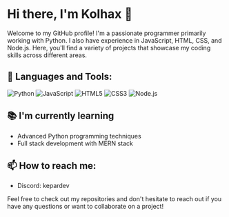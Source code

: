 # Hi there, I'm Kolhax 👋

Welcome to my GitHub profile! I'm a passionate programmer primarily working with Python. I also have experience in JavaScript, HTML, CSS, and Node.js. Here, you'll find a variety of projects that showcase my coding skills across different areas.

## 🧰 Languages and Tools:

![Python](https://img.shields.io/badge/-Python-3776AB?style=flat-square&logo=Python&logoColor=white)
![JavaScript](https://img.shields.io/badge/-JavaScript-F7DF1E?style=flat-square&logo=JavaScript&logoColor=black)
![HTML5](https://img.shields.io/badge/-HTML5-E34F26?style=flat-square&logo=HTML5&logoColor=white)
![CSS3](https://img.shields.io/badge/-CSS3-1572B6?style=flat-square&logo=CSS3&logoColor=white)
![Node.js](https://img.shields.io/badge/-Node.js-339933?style=flat-square&logo=Nodedotjs&logoColor=white)

## 📚 I'm currently learning

- Advanced Python programming techniques
- Full stack development with MERN stack

## 📫 How to reach me:

- Discord: kepardev

Feel free to check out my repositories and don't hesitate to reach out if you have any questions or want to collaborate on a project!
